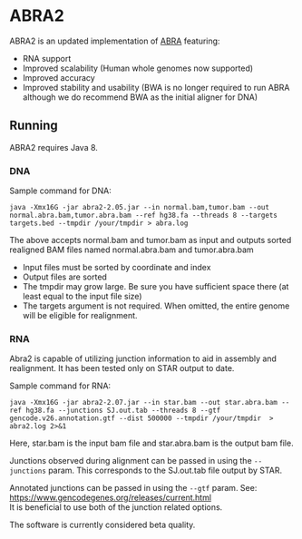 # ABRA2

ABRA2 is an updated implementation of [ABRA](https://github.com/mozack/abra) featuring:
* RNA support
* Improved scalability (Human whole genomes now supported)
* Improved accuracy
* Improved stability and usability (BWA is no longer required to run ABRA although we do recommend BWA as the initial aligner for DNA)

## Running

ABRA2 requires Java 8.

### DNA

Sample command for DNA:

```java -Xmx16G -jar abra2-2.05.jar --in normal.bam,tumor.bam --out normal.abra.bam,tumor.abra.bam --ref hg38.fa --threads 8 --targets targets.bed --tmpdir /your/tmpdir > abra.log```

The above accepts normal.bam and tumor.bam as input and outputs sorted realigned BAM files named normal.abra.bam and tumor.abra.bam

* Input files must be sorted by coordinate and index
* Output files are sorted
* The tmpdir may grow large.  Be sure you have sufficient space there (at least equal to the input file size)
* The targets argument is not required.  When omitted, the entire genome will be eligible for realignment.

### RNA

Abra2 is capable of utilizing junction information to aid in assembly and realignment.  It has been tested only on STAR output to date.

Sample command for RNA:

```java -Xmx16G -jar abra2-2.07.jar --in star.bam --out star.abra.bam --ref hg38.fa --junctions SJ.out.tab --threads 8 --gtf gencode.v26.annotation.gtf --dist 500000 --tmpdir /your/tmpdir  > abra2.log 2>&1```

Here, star.bam is the input bam file and star.abra.bam is the output bam file.

Junctions observed during alignment can be passed in using the ```--junctions``` param.  This corresponds to the SJ.out.tab file output by STAR.

Annotated junctions can be passed in using the ```--gtf``` param.  See: https://www.gencodegenes.org/releases/current.html  
It is beneficial to use both of the junction related options.

The software is currently considered beta quality.

